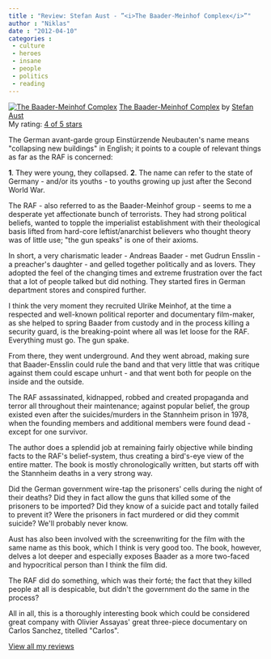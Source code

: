 ```yaml
---
title : "Review: Stefan Aust - ”<i>The Baader-Meinhof Complex</i>”"
author : "Niklas"
date : "2012-04-10"
categories : 
 - culture
 - heroes
 - insane
 - people
 - politics
 - reading
---
```


[![The Baader-Meinhof Complex](http://photo.goodreads.com/books/1320434947m/5579713.jpg)](http://www.goodreads.com/book/show/5579713) [The Baader-Meinhof Complex](http://www.goodreads.com/book/show/5579713) by [Stefan Aust](http://www.goodreads.com/author/show/35631)  
My rating: [4 of 5 stars](http://www.goodreads.com/review/show/302427566)  
  
The German avant-garde group Einstürzende Neubauten's name means "collapsing new buildings" in English; it points to a couple of relevant things as far as the RAF is concerned:

**1**. They were young, they collapsed. **2**. The name can refer to the state of Germany - and/or its youths - to youths growing up just after the Second World War.

The RAF - also referred to as the Baader-Meinhof group - seems to me a desperate yet affectionate bunch of terrorists. They had strong political beliefs, wanted to topple the imperialist establishment with their theological basis lifted from hard-core leftist/anarchist believers who thought theory was of little use; "the gun speaks" is one of their axioms.

In short, a very charismatic leader - Andreas Baader - met Gudrun Ensslin - a preacher's daughter - and gelled together politically and as lovers. They adopted the feel of the changing times and extreme frustration over the fact that a lot of people talked but did nothing. They started fires in German department stores and conspired further.

I think the very moment they recruited Ulrike Meinhof, at the time a respected and well-known political reporter and documentary film-maker, as she helped to spring Baader from custody and in the process killing a security guard, is the breaking-point where all was let loose for the RAF. Everything must go. The gun spake.

From there, they went underground. And they went abroad, making sure that Baader-Ensslin could rule the band and that very little that was critique against them could escape unhurt - and that went both for people on the inside and the outside.

The RAF assassinated, kidnapped, robbed and created propaganda and terror all throughout their maintenance; against popular belief, the group existed even after the suicides/murders in the Stannheim prison in 1978, when the founding members and additional members were found dead - except for one survivor.

The author does a splendid job at remaining fairly objective while binding facts to the RAF's belief-system, thus creating a bird's-eye view of the entire matter. The book is mostly chronologically written, but starts off with the Stannheim deaths in a very strong way.

Did the German government wire-tap the prisoners' cells during the night of their deaths? Did they in fact allow the guns that killed some of the prisoners to be imported? Did they know of a suicide pact and totally failed to prevent it? Were the prisoners in fact murdered or did they commit suicide? We'll probably never know.

Aust has also been involved with the screenwriting for the film with the same name as this book, which I think is very good too. The book, however, delves a lot deeper and especially exposes Baader as a more two-faced and hypocritical person than I think the film did.

The RAF did do something, which was their forté; the fact that they killed people at all is despicable, but didn't the government do the same in the process?

All in all, this is a thoroughly interesting book which could be considered great company with Olivier Assayas' great three-piece documentary on Carlos Sanchez, titelled "Carlos".  
  
[View all my reviews](http://www.goodreads.com/review/show/302427566)
